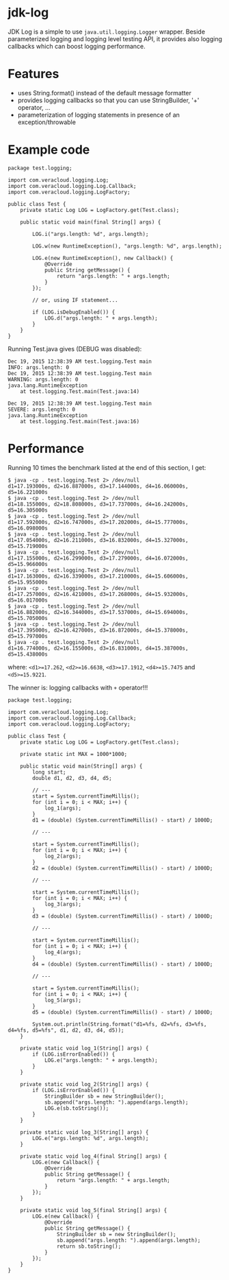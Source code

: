 # jdk-log

JDK Log is a simple to use `java.util.logging.Logger` wrapper. Beside parameterized logging and logging level testing API, it provides also logging callbacks which can boost logging performance.

# Features

* uses String.format() instead of the default message formatter
* provides logging callbacks so that you can use StringBuilder, '+' operator, ...
* parameterization of logging statements in presence of an exception/throwable

# Example code

```
package test.logging;

import com.veracloud.logging.Log;
import com.veracloud.logging.Log.Callback;
import com.veracloud.logging.LogFactory;

public class Test {
	private static Log LOG = LogFactory.get(Test.class);

	public static void main(final String[] args) {
		
		LOG.i("args.length: %d", args.length);
		
		LOG.w(new RuntimeException(), "args.length: %d", args.length);
		
		LOG.e(new RuntimeException(), new Callback() {
			@Override
			public String getMessage() {
				return "args.length: " + args.length;
			}
		});
		
		// or, using IF statement...
	
		if (LOG.isDebugEnabled()) {
			LOG.d("args.length: " + args.length);
		}
	}
}
```

Running Test.java gives (DEBUG was disabled):

```
Dec 19, 2015 12:38:39 AM test.logging.Test main
INFO: args.length: 0
Dec 19, 2015 12:38:39 AM test.logging.Test main
WARNING: args.length: 0
java.lang.RuntimeException
	at test.logging.Test.main(Test.java:14)

Dec 19, 2015 12:38:39 AM test.logging.Test main
SEVERE: args.length: 0
java.lang.RuntimeException
	at test.logging.Test.main(Test.java:16)
```

# Performance

Running 10 times the benchmark listed at the end of this section, I get:

```
$ java -cp . test.logging.Test 2> /dev/null
d1=17.193000s, d2=16.887000s, d3=17.144000s, d4=16.060000s, d5=16.221000s
$ java -cp . test.logging.Test 2> /dev/null
d1=18.155000s, d2=18.808000s, d3=17.737000s, d4=16.242000s, d5=16.305000s
$ java -cp . test.logging.Test 2> /dev/null
d1=17.592000s, d2=16.747000s, d3=17.202000s, d4=15.777000s, d5=16.098000s
$ java -cp . test.logging.Test 2> /dev/null
d1=17.054000s, d2=16.211000s, d3=16.832000s, d4=15.327000s, d5=15.719000s
$ java -cp . test.logging.Test 2> /dev/null
d1=17.155000s, d2=16.299000s, d3=17.279000s, d4=16.072000s, d5=15.966000s
$ java -cp . test.logging.Test 2> /dev/null
d1=17.163000s, d2=16.339000s, d3=17.210000s, d4=15.606000s, d5=15.955000s
$ java -cp . test.logging.Test 2> /dev/null
d1=17.257000s, d2=16.421000s, d3=17.268000s, d4=15.932000s, d5=16.017000s
$ java -cp . test.logging.Test 2> /dev/null
d1=16.882000s, d2=16.344000s, d3=17.537000s, d4=15.694000s, d5=15.705000s
$ java -cp . test.logging.Test 2> /dev/null
d1=17.395000s, d2=16.427000s, d3=16.872000s, d4=15.378000s, d5=15.797000s
$ java -cp . test.logging.Test 2> /dev/null
d1=16.774000s, d2=16.155000s, d3=16.831000s, d4=15.387000s, d5=15.438000s
```

where: `<d1>=17.262`, `<d2>=16.6638`, `<d3>=17.1912`, `<d4>=15.7475` and `<d5>=15.9221`.
				
The winner is: logging callbacks with `+` operator!!!

```
package test.logging;

import com.veracloud.logging.Log;
import com.veracloud.logging.Log.Callback;
import com.veracloud.logging.LogFactory;

public class Test {
	private static Log LOG = LogFactory.get(Test.class);

	private static int MAX = 1000*1000;

	public static void main(String[] args) {
		long start;
		double d1, d2, d3, d4, d5;
		
		// ---
		start = System.currentTimeMillis();
		for (int i = 0; i < MAX; i++) {
			log_1(args);
		}
		d1 = (double) (System.currentTimeMillis() - start) / 1000D;
		
		// ---
		
		start = System.currentTimeMillis();
		for (int i = 0; i < MAX; i++) {
			log_2(args);
		}
		d2 = (double) (System.currentTimeMillis() - start) / 1000D;
		
		// ---
		
		start = System.currentTimeMillis();
		for (int i = 0; i < MAX; i++) {
			log_3(args);
		}
		d3 = (double) (System.currentTimeMillis() - start) / 1000D;
		
		// ---
		
		start = System.currentTimeMillis();
		for (int i = 0; i < MAX; i++) {
			log_4(args);
		}
		d4 = (double) (System.currentTimeMillis() - start) / 1000D;
		
		// ---
		
		start = System.currentTimeMillis();
		for (int i = 0; i < MAX; i++) {
			log_5(args);
		}
		d5 = (double) (System.currentTimeMillis() - start) / 1000D;
		
		System.out.println(String.format("d1=%fs, d2=%fs, d3=%fs, d4=%fs, d5=%fs", d1, d2, d3, d4, d5));
	}

	private static void log_1(String[] args) {
		if (LOG.isErrorEnabled()) {
			LOG.e("args.length: " + args.length);
		}
	}
	
	private static void log_2(String[] args) {
		if (LOG.isErrorEnabled()) {
			StringBuilder sb = new StringBuilder();
			sb.append("args.length: ").append(args.length);
			LOG.e(sb.toString());
		}
	}
	
	private static void log_3(String[] args) {
		LOG.e("args.length: %d", args.length);
	}
	
	private static void log_4(final String[] args) {
		LOG.e(new Callback() {
			@Override
			public String getMessage() {
				return "args.length: " + args.length;
			}
		});
	}
	
	private static void log_5(final String[] args) {
		LOG.e(new Callback() {
			@Override
			public String getMessage() {
				StringBuilder sb = new StringBuilder();
				sb.append("args.length: ").append(args.length);
				return sb.toString();
			}
		});
	}
}
```
